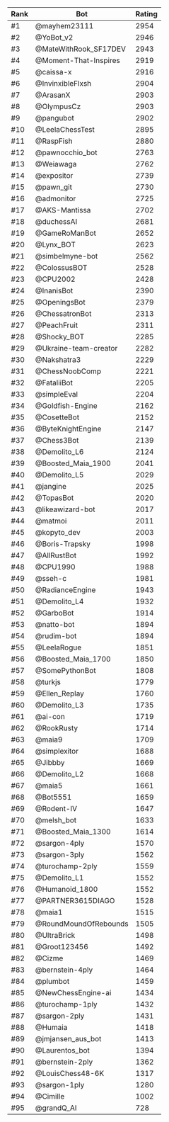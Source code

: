 Rank|Bot|Rating
---|---|---
#1|@mayhem23111|2954
#2|@YoBot_v2|2946
#3|@MateWithRook_SF17DEV|2943
#4|@Moment-That-Inspires|2919
#5|@caissa-x|2916
#6|@InvinxibleFlxsh|2904
#7|@ArasanX|2903
#8|@OlympusCz|2903
#9|@pangubot|2902
#10|@LeelaChessTest|2895
#11|@RaspFish|2880
#12|@pawnocchio_bot|2763
#13|@Weiawaga|2762
#14|@expositor|2739
#15|@pawn_git|2730
#16|@admonitor|2725
#17|@AKS-Mantissa|2702
#18|@duchessAI|2681
#19|@GameRoManBot|2652
#20|@Lynx_BOT|2623
#21|@simbelmyne-bot|2562
#22|@ColossusBOT|2528
#23|@CPU2002|2428
#24|@InanisBot|2390
#25|@OpeningsBot|2379
#26|@ChessatronBot|2313
#27|@PeachFruit|2311
#28|@Shocky_BOT|2285
#29|@Ukraine-team-creator|2282
#30|@Nakshatra3|2229
#31|@ChessNoobComp|2221
#32|@FataliiBot|2205
#33|@simpleEval|2204
#34|@Goldfish-Engine|2162
#35|@CosetteBot|2152
#36|@ByteKnightEngine|2147
#37|@Chess3Bot|2139
#38|@Demolito_L6|2124
#39|@Boosted_Maia_1900|2041
#40|@Demolito_L5|2029
#41|@jangine|2025
#42|@TopasBot|2020
#43|@likeawizard-bot|2017
#44|@matmoi|2011
#45|@kopyto_dev|2003
#46|@Boris-Trapsky|1998
#47|@AllRustBot|1992
#48|@CPU1990|1988
#49|@sseh-c|1981
#50|@RadianceEngine|1943
#51|@Demolito_L4|1932
#52|@GarboBot|1914
#53|@natto-bot|1894
#54|@rudim-bot|1894
#55|@LeelaRogue|1851
#56|@Boosted_Maia_1700|1850
#57|@SomePythonBot|1808
#58|@turkjs|1779
#59|@Ellen_Replay|1760
#60|@Demolito_L3|1735
#61|@ai-con|1719
#62|@RookRusty|1714
#63|@maia9|1709
#64|@simplexitor|1688
#65|@Jibbby|1669
#66|@Demolito_L2|1668
#67|@maia5|1661
#68|@Bot5551|1659
#69|@Rodent-IV|1647
#70|@melsh_bot|1633
#71|@Boosted_Maia_1300|1614
#72|@sargon-4ply|1570
#73|@sargon-3ply|1562
#74|@turochamp-2ply|1559
#75|@Demolito_L1|1552
#76|@Humanoid_1800|1552
#77|@PARTNER3615DIAGO|1528
#78|@maia1|1515
#79|@RoundMoundOfRebounds|1505
#80|@UltraBrick|1498
#81|@Groot123456|1492
#82|@Cizme|1469
#83|@bernstein-4ply|1464
#84|@plumbot|1459
#85|@NewChessEngine-ai|1434
#86|@turochamp-1ply|1432
#87|@sargon-2ply|1431
#88|@Humaia|1418
#89|@jmjansen_aus_bot|1413
#90|@Laurentos_bot|1394
#91|@bernstein-2ply|1362
#92|@LouisChess48-6K|1317
#93|@sargon-1ply|1280
#94|@Cimille|1002
#95|@grandQ_AI|728
